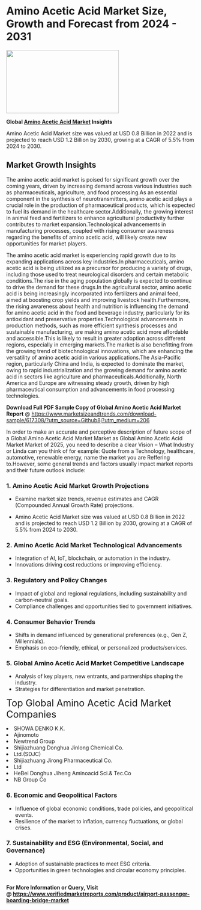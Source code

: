 <H1>Amino Acetic Acid Market Size, Growth and Forecast from 2024 - 2031</H1><img class="aligncenter size-medium wp-image-584254" src="https://thirdeyenews.in/wp-content/uploads/2024/09/Global-Market-Research-300x168.jpeg" alt="" width="300" height="168" /><p><strong>Global&nbsp;<a href="https://www.marketsizeandtrends.com/download-sample/617308/?utm_source=Github8j?utm_medium=206">Amino Acetic Acid Market</a> Insights</strong></p><p>Amino Acetic Acid Market size was valued at USD 0.8 Billion in 2022 and is projected to reach USD 1.2 Billion by 2030, growing at a CAGR of 5.5% from 2024 to 2030.</p><p><h2>Market Growth Insights</h2> <p>The amino acetic acid market is poised for significant growth over the coming years, driven by increasing demand across various industries such as pharmaceuticals, agriculture, and food processing.As an essential component in the synthesis of neurotransmitters, amino acetic acid plays a crucial role in the production of pharmaceutical products, which is expected to fuel its demand in the healthcare sector.Additionally, the growing interest in animal feed and fertilizers to enhance agricultural productivity further contributes to market expansion.Technological advancements in manufacturing processes, coupled with rising consumer awareness regarding the benefits of amino acetic acid, will likely create new opportunities for market players.</p> <p>The amino acetic acid market is experiencing rapid growth due to its expanding applications across key industries.In pharmaceuticals, amino acetic acid is being utilized as a precursor for producing a variety of drugs, including those used to treat neurological disorders and certain metabolic conditions.The rise in the aging population globally is expected to continue to drive the demand for these drugs.In the agricultural sector, amino acetic acid is being increasingly incorporated into fertilizers and animal feed, aimed at boosting crop yields and improving livestock health.Furthermore, the rising awareness about health and nutrition is influencing the demand for amino acetic acid in the food and beverage industry, particularly for its antioxidant and preservative properties.Technological advancements in production methods, such as more efficient synthesis processes and sustainable manufacturing, are making amino acetic acid more affordable and accessible.This is likely to result in greater adoption across different regions, especially in emerging markets.The market is also benefitting from the growing trend of biotechnological innovations, which are enhancing the versatility of amino acetic acid in various applications.The Asia-Pacific region, particularly China and India, is expected to dominate the market, owing to rapid industrialization and the growing demand for amino acetic acid in sectors like agriculture and pharmaceuticals.Additionally, North America and Europe are witnessing steady growth, driven by high pharmaceutical consumption and advancements in food processing technologies.<p><span class=""><strong>Download Full PDF Sample Copy of Global Amino Acetic Acid Market Report</strong> @ <a href="https://www.marketsizeandtrends.com/download-sample/617308/?utm_source=Github8j?utm_medium=206" target="_blank">https://www.marketsizeandtrends.com/download-sample/617308/?utm_source=Github8j?utm_medium=206</a></span></p><p>In order to make an accurate and perceptive description of future scope of a Global&nbsp;Amino Acetic Acid Market Market as Global&nbsp;Amino Acetic Acid Market Market of 2025, you need to describe a clear Vision &ndash; What Industry or Linda can you think of for example: Quote from a Technology, healthcare, automotive, renewable energy, name the market you are Reffering to.However, some general trends and factors usually impact market reports and their future outlook include:</p><h3>1.&nbsp;<strong>Amino Acetic Acid Market Growth Projections</strong></h3><ul><li>Examine market size trends, revenue estimates and CAGR (Compounded Annual Growth Rate) projections.</li><li><p>Amino Acetic Acid Market size was valued at USD 0.8 Billion in 2022 and is projected to reach USD 1.2 Billion by 2030, growing at a CAGR of 5.5% from 2024 to 2030.</p></li></ul><h3>2.&nbsp;<strong>Amino Acetic Acid Market Technological Advancements</strong></h3><ul><li>Integration of AI, IoT, blockchain, or automation in the industry.</li><li>Innovations driving cost reductions or improving efficiency.</li></ul><h3>3.&nbsp;<strong>Regulatory and Policy Changes</strong></h3><ul><li>Impact of global and regional regulations, including sustainability and carbon-neutral goals.</li><li>Compliance challenges and opportunities tied to government initiatives.</li></ul><h3>4.&nbsp;<strong>Consumer Behavior Trends</strong></h3><ul><li>Shifts in demand influenced by generational preferences (e.g., Gen Z, Millennials).</li><li>Emphasis on eco-friendly, ethical, or personalized products/services.</li></ul><h3>5.&nbsp;<strong>Global Amino Acetic Acid Market Competitive Landscape</strong></h3><ul><li>Analysis of key players, new entrants, and partnerships shaping the industry.</li><li>Strategies for differentiation and market penetration.</li></ul><p data-pm-slice="1 1 []"><span style="color: inherit; font-family: inherit; font-size: 25px;">Top Global Amino Acetic Acid Market Companies</span></p><div class="" data-test-id=""><p><li>SHOWA DENKO K.K.</li><li> Ajinomoto</li><li> Newtrend Group</li><li> Shijiazhuang Donghua Jinlong Chemical Co.</li><li> Ltd.(SDJC)</li><li> Shijiazhuang Jirong Pharmaceutical Co.</li><li> Ltd</li><li> HeBei Donghua Jiheng Aminoacid Sci.& Tec.Co</li><li> NB Group Co</li></p></div><h3>6.&nbsp;<strong>Economic and Geopolitical Factors</strong></h3><ul><li>Influence of global economic conditions, trade policies, and geopolitical events.</li><li>Resilience of the market to inflation, currency fluctuations, or global crises.</li></ul><h3>7.&nbsp;<strong>Sustainability and ESG (Environmental, Social, and Governance)</strong></h3><ul><li>Adoption of sustainable practices to meet ESG criteria.</li><li>Opportunities in green technologies and circular economy principles.</li></ul><h2><strong style="font-size: 14px;">For More Information or Query, Visit @&nbsp;</strong><a style="background-color: #ffffff; font-size: 14px;" href="https://www.marketsizeandtrends.com/report/amino-acetic-acid-market/" target="_blank">https://www.verifiedmarketreports.com/product/airport-passenger-boarding-bridge-market</a></h2>